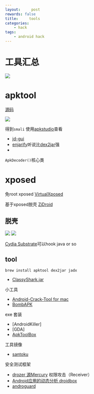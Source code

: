 ```yaml
---
layout:     post
rewards: false
title:     tools
categories:
    - hack
tags:
    - android hack
---
```


# 工具汇总
![](https://ws4.sinaimg.cn/large/006tNc79gy1fzuu113uh1j30u0189k1a.jpg)

# apktool

[源码](https://github.com/iBotPeaches/Apktool)

![](https://ws2.sinaimg.cn/large/006tNc79gy1fzve9vm76fj31cs0liqay.jpg)

得到`smali` 使用[apkstudio](https://github.com/vaibhavpandeyvpz/apkstudio)查看

- [jd-gui](http://jd.benow.ca/)
- [enjarify](https://github.com/google/enjarify)听说比[dex2jar](https://github.com/pxb1988/dex2jar)强
- []()

`ApkDecoder()`核心类

# xposed

免root xposed [VirtualXposed](https://github.com/android-hacker/VirtualXposed)

基于xposed脱壳 [ZjDroid](https://github.com/halfkiss/ZjDroid)

## 脱壳
![](https://ws1.sinaimg.cn/large/006tNc79gy1fzxo76xr7kj31y00iu7dg.jpg)
![](https://ws2.sinaimg.cn/large/006tNc79gy1fzxo81leetj31s20u0wqh.jpg)


[Cydia Substrate](http://www.cydiasubstrate.com/)可以hook java or so


## tool

```
brew install apktool dex2jar jadx
```

- [ClassyShark.jar](https://github.com/google/android-classyshark)

小工具
- [Android-Crack-Tool for mac](https://github.com/Jermic/Android-Crack-Tool)
- [BombAPK](https://github.com/SewellDinG/BombAPK)

exe 套装
- [AndroidKiller]
- [GDA]
- [ApkToolBox](https://github.com/qtfreet00/ApkToolBox)

工具镜像
- [santoku](https://santoku-linux.com/)


安全测试框架
- [drozer 源Mercury](https://github.com/mwrlabs/drozer) 权限攻击（Receiver）
- [Android应用的动态分析 droidbox](https://github.com/pjlantz/droidbox)
- [androguard](https://github.com/androguard/androguard)
